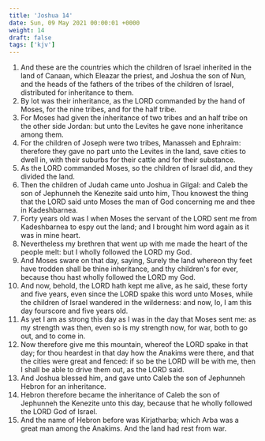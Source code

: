 ```yaml
---
title: 'Joshua 14'
date: Sun, 09 May 2021 00:00:01 +0000
weight: 14
draft: false
tags: ['kjv'] 
---
```


1. And these are the countries which the children of Israel inherited in the land of Canaan, which Eleazar the priest, and Joshua the son of Nun, and the heads of the fathers of the tribes of the children of Israel, distributed for inheritance to them.
2. By lot was their inheritance, as the LORD commanded by the hand of Moses, for the nine tribes, and for the half tribe.
3. For Moses had given the inheritance of two tribes and an half tribe on the other side Jordan: but unto the Levites he gave none inheritance among them.
4. For the children of Joseph were two tribes, Manasseh and Ephraim: therefore they gave no part unto the Levites in the land, save cities to dwell in, with their suburbs for their cattle and for their substance.
5. As the LORD commanded Moses, so the children of Israel did, and they divided the land.
6. Then the children of Judah came unto Joshua in Gilgal: and Caleb the son of Jephunneh the Kenezite said unto him, Thou knowest the thing that the LORD said unto Moses the man of God concerning me and thee in Kadeshbarnea.
7. Forty years old was I when Moses the servant of the LORD sent me from Kadeshbarnea to espy out the land; and I brought him word again as it was in mine heart.
8. Nevertheless my brethren that went up with me made the heart of the people melt: but I wholly followed the LORD my God.
9. And Moses sware on that day, saying, Surely the land whereon thy feet have trodden shall be thine inheritance, and thy children's for ever, because thou hast wholly followed the LORD my God.
10. And now, behold, the LORD hath kept me alive, as he said, these forty and five years, even since the LORD spake this word unto Moses, while the children of Israel wandered in the wilderness: and now, lo, I am this day fourscore and five years old.
11. As yet I am as strong this day as I was in the day that Moses sent me: as my strength was then, even so is my strength now, for war, both to go out, and to come in.
12. Now therefore give me this mountain, whereof the LORD spake in that day; for thou heardest in that day how the Anakims were there, and that the cities were great and fenced: if so be the LORD will be with me, then I shall be able to drive them out, as the LORD said.
13. And Joshua blessed him, and gave unto Caleb the son of Jephunneh Hebron for an inheritance.
14. Hebron therefore became the inheritance of Caleb the son of Jephunneh the Kenezite unto this day, because that he wholly followed the LORD God of Israel.
15. And the name of Hebron before was Kirjatharba; which Arba was a great man among the Anakims. And the land had rest from war.

